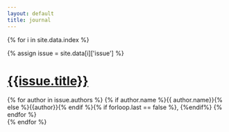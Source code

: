 ```yaml
---
layout: default
title: journal
---
```



{% for i in site.data.index %}

{% assign issue = site.data[i]['issue'] %}

<h1><b><a href="/issue/{{i}}">{{issue.title}}</a></b></h1>
    
<div style="display:inline">
    {% for author in issue.authors %}
    {% if author.name %}{{ author.name}}{% else %}{{author}}{% endif %}{% if forloop.last == false %},&nbsp;{%endif%}
    {% endfor %}
</div><br>
{% endfor %}

<br>
<br>
<br>
<br>
